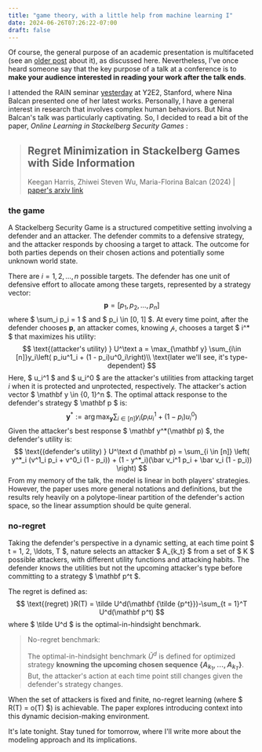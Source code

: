 ```yaml
---
title: "game theory, with a little help from machine learning I"
date: 2024-06-26T07:26:22-07:00
draft: false
---
```


Of course, the general purpose of an academic presentation is multifaceted (see an [older post](/posts/idea_of_a_presentation/) about it), as discussed here. Nevertheless, I've once heard someone say that the key purpose of a talk at a conference is to **make your audience interested in reading your work after the talk ends**.

I attended the RAIN seminar [yesterday](posts/rain_seminar/) at Y2E2, Stanford, where Nina Balcan presented one of her latest works. Personally, I have a general interest in research that involves complex human behaviors. But Nina Balcan's talk was particularly captivating. So, I decided to read a bit of the paper, *Online Learning in Stackelberg Security Games* :

> ## Regret Minimization in Stackelberg Games with Side Information
>
> Keegan Harris, Zhiwei Steven Wu, Maria-Florina Balcan (2024) | [paper's arxiv link](https://arxiv.org/abs/2402.08576)

### the game

A Stackelberg Security Game is a structured competitive setting involving a defender and an attacker. The defender commits to a defensive strategy, and the attacker responds by choosing a target to attack. The outcome for both parties depends on their chosen actions and potentially some unknown world state.

There are $i = 1, 2, \ldots, n$ possible targets. The defender has one unit of defensive effort to allocate among these targets, represented by a strategy vector:
$$
\mathbf p = [p_1, p_2, \ldots, p_n]
$$
where $ \sum_i p_i = 1 $ and $ p_i \in [0, 1] $. At every time point, after the defender chooses $\mathbf p$, an attacker comes, knowing $\mathcal p$, chooses a target $ i^* $ that maximizes his utility:
$$
\text{(attacker's utility) } U^\text a =  \max_{\mathbf y} \sum_{i\in [n]}y_i\left(  p_iu^1_i + (1 - p_i)u^0_i\right)\\
\text{later we'll see, it's type-dependent}
$$
Here, $ u_i^1 $ and $ u_i^0 $ are the attacker's utilities from attacking target $i$ when it is protected and unprotected, respectively. The attacker's action vector $ \mathbf y \in \{0, 1\}^n $. The optimal attack response to the defender's strategy $ \mathbf p $ is:
$$
\mathbf y^*:=\arg\max_{\mathbf y}\sum_{i\in [n]}y_i\left(  p_iu^1_i + (1 - p_i)u^0_i\right)
$$
Given the attacker's best response $ \mathbf y^*(\mathbf p) $, the defender's utility is:
$$
\text{(defender's utility) } U^\text d (\mathbf p) =  \sum_{i \in [n]} \left( y^*_i (v^1_i p_i + v^0_i (1 - p_i)) + (1 - y^*_i)(\bar v_i^1 p_i + \bar v_i (1 - p_i)) \right)
$$
From my memory of the talk, the model is linear in both players' strategies. However, the paper uses more general notations and definitions, but the results rely heavily on a polytope-linear partition of the defender's action space, so the linear assumption should be quite general.

### no-regret

Taking the defender's perspective in a dynamic setting, at each time point $ t = 1, 2, \ldots, T $, nature selects an attacker $ A_{k_t} $ from a set of $ K $ possible attackers, with different utility functions and attacking habits. The defender knows the utilities but not the upcoming attacker's type before committing to a strategy $ \mathbf p^t $.

The regret is defined as:
$$
\text{(regret) }R(T) =  \tilde U^d(\mathbf {\tilde {p^t}})-\sum_{t = 1}^T U^d(\mathbf p^t)
$$
where $ \tilde U^d $ is the optimal-in-hindsight benchmark.

> No-regret benchmark:
>
> The optimal-in-hindsight benchmark $\tilde U^d$ is defined for optimized strategy **knowning the upcoming chosen sequence $\{A_{k_1}, \ldots, A_{k_T}\}$**. But, the attacker's action at each time point still changes given the defender's strategy changes.

When the set of attackers is fixed and finite, no-regret learning (where $ R(T) = o(T) $) is achievable. The paper explores introducing context into this dynamic decision-making environment.

It's late tonight. Stay tuned for tomorrow, where I'll write more about the modeling approach and its implications.
